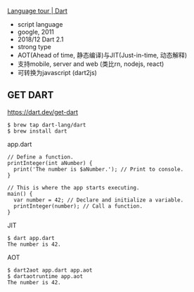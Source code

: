 [Language tour | Dart](https://dart.dev/guides/language/language-tour)

- script language
- google, 2011
- 2018/12 Dart 2.1
- strong type
- AOT(Ahead of time, 静态编译)与JIT(Just-in-time, 动态解释)
- 支持mobile, server and web (类比rn, nodejs, react)
- 可转换为javascript (dart2js)

## GET DART
https://dart.dev/get-dart
```
$ brew tap dart-lang/dart
$ brew install dart
```

app.dart
```
// Define a function.
printInteger(int aNumber) {
  print('The number is $aNumber.'); // Print to console.
}

// This is where the app starts executing.
main() {
  var number = 42; // Declare and initialize a variable.
  printInteger(number); // Call a function.
}
```

JIT
```
$ dart app.dart 
The number is 42.
```

AOT
```
$ dart2aot app.dart app.aot
$ dartaotruntime app.aot
The number is 42.
```

